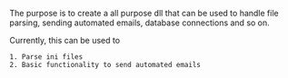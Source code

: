 
The purpose is to create a all purpose dll that can be used to handle file parsing, sending automated emails, database connections and so on.

Currently, this can be used to

	1. Parse ini files
	2. Basic functionality to send automated emails
